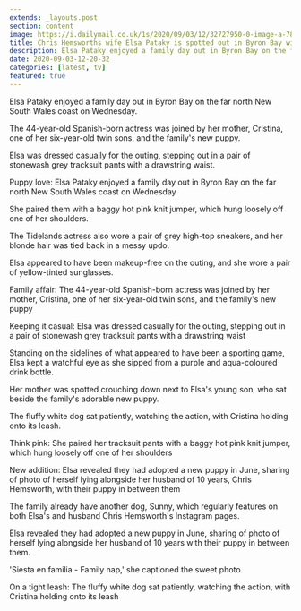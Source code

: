 ```yaml
---
extends: _layouts.post
section: content
image: https://i.dailymail.co.uk/1s/2020/09/03/12/32727950-0-image-a-78_1599131156706.jpg 
title: Chris Hemsworths wife Elsa Pataky is spotted out in Byron Bay with the familys new puppy 
description: Elsa Pataky enjoyed a family day out in Byron Bay on the far north New South Wales coast on Wednesday. 
date: 2020-09-03-12-20-32 
categories: [latest, tv] 
featured: true 
--- 
```

Elsa Pataky enjoyed a family day out in Byron Bay on the far north New South Wales coast on Wednesday.

The 44-year-old Spanish-born actress was joined by her mother, Cristina, one of her six-year-old twin sons, and the family's new puppy.

Elsa was dressed casually for the outing, stepping out in a pair of stonewash grey tracksuit pants with a drawstring waist.

Puppy love: Elsa Pataky enjoyed a family day out in Byron Bay on the far north New South Wales coast on Wednesday

She paired them with a baggy hot pink knit jumper, which hung loosely off one of her shoulders.

The Tidelands actress also wore a pair of grey high-top sneakers, and her blonde hair was tied back in a messy updo.

Elsa appeared to have been makeup-free on the outing, and she wore a pair of yellow-tinted sunglasses.

Family affair: The 44-year-old Spanish-born actress was joined by her mother, Cristina, one of her six-year-old twin sons, and the family's new puppy

Keeping it casual: Elsa was dressed casually for the outing, stepping out in a pair of stonewash grey tracksuit pants with a drawstring waist

Standing on the sidelines of what appeared to have been a sporting game, Elsa kept a watchful eye as she sipped from a purple and aqua-coloured drink bottle. 

Her mother was spotted crouching down next to Elsa's young son, who sat beside the family's adorable new puppy.

The fluffy white dog sat patiently, watching the action, with Cristina holding onto its leash.

Think pink: She paired her tracksuit pants with a baggy hot pink knit jumper, which hung loosely off one of her shoulders 

New addition: Elsa revealed they had adopted a new puppy in June, sharing of photo of herself lying alongside her husband of 10 years, Chris Hemsworth, with their puppy in between them

The family already have another dog, Sunny, which regularly features on both Elsa's and husband Chris Hemsworth's Instagram pages.

Elsa revealed they had adopted a new puppy in June, sharing of photo of herself lying alongside her husband of 10 years with their puppy in between them.

'Siesta en familia - Family nap,' she captioned the sweet photo. 

On a tight leash: The fluffy white dog sat patiently, watching the action, with Cristina holding onto its leash


